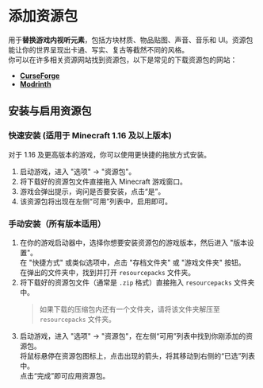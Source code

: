 # 添加资源包

用于**替换游戏内视听元素**，包括方块材质、物品贴图、声音、音乐和 UI。资源包能让你的世界呈现出卡通、写实、复古等截然不同的风格。  
你可以在许多相关资源网站找到资源包，以下是常见的下载资源包的网站：

- [**CurseForge**](https://www.curseforge.com/minecraft/search?class=texture-packs)
- [**Modrinth**](https://modrinth.com/resourcepacks)

## 安装与启用资源包

### 快速安装 (适用于 Minecraft 1.16 及以上版本)

对于 1.16 及更高版本的游戏，你可以使用更快捷的拖放方式安装。

1. 启动游戏，进入 "选项" → "资源包"。
2. 将下载好的资源包文件直接拖入 Minecraft 游戏窗口。
3. 游戏会弹出提示，询问是否要安装，点击“是”。
4. 该资源包将出现在左侧“可用”列表中，启用即可。

### 手动安装（所有版本适用）

1. 在你的游戏启动器中，选择你想要安装资源包的游戏版本，然后进入 "版本设置"。  
   在 "快捷方式" 或类似选项中，点击 "存档文件夹" 或 "游戏文件夹" 按钮。  
   在弹出的文件夹中，找到并打开 `resourcepacks` 文件夹。
2. 将下载好的资源包文件（通常是 `.zip` 格式）直接拖入 `resourcepacks` 文件夹中。
   > 如果下载的压缩包内还有一个文件夹，请将该文件夹解压至 `resourcepacks` 文件夹。
3. 启动游戏，进入 "选项" → "资源包"，在左侧“可用”列表中找到你刚添加的资源包。  
   将鼠标悬停在资源包图标上，点击出现的箭头，将其移动到右侧的“已选”列表中。  
   点击“完成”即可应用资源包。
